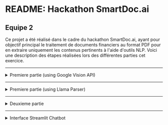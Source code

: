 # README: Hackathon SmartDoc.ai

## Equipe 2

Ce projet a été réalisé dans le cadre du hackathon SmartDoc.ai, ayant pour objectif principal le traitement de documents financiers au format PDF pour en extraire uniquement les contenus pertinents à l'aide d'outils NLP. Voici une description des étapes réalisées lors des différentes parties cet exercice.

---
<details>
<summary>Premiere partie (using Google Vision API)</summary>

## 1. Traitement des Données OCR

### Fonctionnalités Utilisées :
La fonction **`produce_brut()`** fournie dans le fichier `helper.py` (que l'on a gardé comme telle) a été utilisée telle quelle pour transformer les fichiers JSON obtenus à partir de l'OCR (Google Vision API) en un tableau Excel structurant les blocs textuels extraits des rapports SFCR. Cette fonction constitue la base des analyses effectuées dans les étapes suivantes.

---

## 2. Détection et Labélisation des Contenus

### Objectifs :
L'objectif principal était de classifier automatiquement les blocs textuels extraits des rapports SFCR en trois catégories :
- **Inutile** : Contenus non pertinents comme les bas de page, hauts de page et tableaux.
- **Paragraphe** : Contenus informatifs pertinents pour le corps principal des rapports.
- **Titre** : Grands titres ou sous-titres délimitant les différentes sections des rapports.

### Approche Technique :
Pour cette étape, une fonction nommée **`label_content(df, thresholds=None)`** a été développée dans le fichier [notebook](google_vision_api/report_cleaning.ipynb). Elle repose sur des seuils définis pour différencier les catégories de contenu.

#### Fonctionnement de `label_content()` :
1. **Seuils Utilisés :**
   - Position verticale (`pos_y`) pour les en-têtes et pieds de page.
   - Nombre de caractères (`chars`) pour distinguer titres et paragraphes.
   - Taille des caractères et hauteur des blocs (`char_size`, `height`) pour identifier le contenu des tableaux.

2. **Classification :** Chaque bloc textuel est évalué selon ces seuils pour être classifié en "Inutile", "Titre" ou "Paragraphe". Par exemple :
   - Si la position verticale est proche des bords (haut ou bas de page), il est marqué comme "Inutile".
   - Si le nombre de caractères est très faible, il est marqué comme "Titre".
   - Si le nombre de caractères est élevé, il est considéré comme "Paragraphe".

### Filtrage et Génération des Fichiers Texte :
Une fois la labélisation effectuée, les données inutiles sont filtrées pour ne conserver que les titres et paragraphes pertinents. Le contenu résultant est ensuite sauvegardé dans un fichier texte suivant une organisation claire :
- Les titres et paragraphes sont regroupés par page.
- Une ligne de séparation est ajoutée entre les pages pour une meilleure lisibilité.

#### Exemple de Code :
Le fichier généré est produit à l'aide de la fonction suivante :
```python
# Fonction pour générer un fichier texte organisé
 def generate_text(dataframe, filename):
     with open(filename, 'w', encoding='utf-8') as f:
         current_page = None
         for _, row in dataframe.iterrows():
             if current_page is None or row['num_page'] != current_page:
                 if current_page is not None:
                     f.write("\n" + "="*50 + "\n")  # Séparateur pour une nouvelle page
                 current_page = row['num_page']
                 f.write(f"\nPage {current_page}\n")

             if row['Label'] == 'Titre':
                 f.write(f"\n{row['text']}\n")
             elif row['Label'] == 'Paragraphe':
                 f.write(f"{row['text']}\n")

             f.write("\n")
```

### Résultats :
- **Classification Automatisée :** Les blocs textuels sont correctement identifiés et classés.
- **Fichiers Lisibles :** Les fichiers texte produits sont clairs et organisés par page avec une distinction nette entre les titres et les paragraphes.

### ⚠️ L'on a [ici](google_vision_api/text) 4 fichers `.txt` de l'extraction des 4 [rappors PDF](data/pdfs) 


### Analyse :
La labélisation a été fait 

---

## Conclusion :
Ces étapes ont permis d'établir une base solide pour l'analyse des rapports SFCR en filtrant efficacement le contenu utile. Les techniques de traitement et de labélisation développées ici préparent à la deuxième partie de l'exercice, centrée sur l'implémentation d'une architecture RAG.

---
## 3. Bonnus : Extraction lisible des informations des tableaux

---
### Objectif  
L'objectif de cette partie était de détecter et extraire automatiquement les tableaux présents dans des fichiers PDF, puis de convertir leur contenu en texte structuré tout en préservant la disposition tabulaire. Le code a été devollopé dans ce [notebook](tables/table_detection_and_extraction.ipynb)


### Étapes de la Méthodologie

1. **Détection des Tableaux**  
   - **Modèle Utilisé :** Un modèle [YOLO🌐](https://huggingface.co/foduucom/table-detection-and-extraction) a été employé pour détecter les tableaux dans les pages du PDF.  
   - **Processus :** Les pages des PDF sont converties en images. Le modèle analyse ces images pour repérer les zones contenant des tableaux et les découpe en sous-images correspondant à chaque tableau.  
   - **Paramètres Clés :** Des seuils de confiance (confidence score) et IoU (Intersection over Union) ont été ajustés pour optimiser la précision de la détection des tableaux.

2. **Extraction des Images des Tableaux**  
   - Une fois détectés, les tableaux sont extraits sous forme d'images individuelles et sauvegardés dans un répertoire. Chaque image représente un tableau unique trouvé dans le document.

3. **Conversion des Images en Texte**  
   - **Outil Utilisé :** [Tesseract-OCR🌐](https://github.com/tesseract-ocr/tesseract) a été utilisé pour convertir le contenu des images en texte lisible et structuré.  
   - **Prétraitement :** Les images des tableaux ont été redimensionnées et converties en RGB pour améliorer la qualité de l'extraction du texte.  
   - **Structure Conservée :** Une analyse des positions et des blocs textuels a permis de recréer la structure tabulaire originale dans le format texte.

4. **Résultats Structurés**  
   - Le contenu textuel des tableaux est formaté dans des formats exploitables (dans notre cas du texte) pour faciliter les analyses ultérieures par les modèles.


### Résultats  
Cette méthodologie a permis :  
- Une détection précise des tableaux dans des documents PDF complexes.  
- Une extraction fidèle du contenu tabulaire, avec une préservation de la structure.  
- Une préparation des données sous une forme facilement exploitable pour des besoins d'analyse ou d'intégration.

#### Exemple SFCR [COVEA](data/pdfs/sfcr_covea_2022.PDF) : image détectée puis text détecté

- Apres détection des tables par YOLO (page 89)
![Page 89](images/page_89_apres_YOLO.jpg)

- Apres détection du text dans l'image
![Page 89](images/page_89_apres_Tessaract.png)

### Analyse :
Le modèle YOLO permet une detection et extraction systématique sous forme d'image de toutes les tables dans les différents PDF. La difficulté apparente se trouve au niveau de l'extraction des tables de ces images (dans le cas de l'utilisation de modèle lite non multimodale)

</details>

---
<details>
<summary>Premiere partie (using  Llama Parser)</summary>

## 1. Exctraction avec  LlamaParse
Vu les limites apparentes de la méthode d'extraction avec `Google Vision`, nous avons effectué un benchmark qui a abouti à la solution de `LlamaCloud` : [Llama Parser](https://docs.llamaindex.ai/en/stable/llama_cloud/llama_parse/). LlamaParse est un parseur de documents sur le marché spécialement conçu pour les améliorer les RAG. Cette solution a permis d'extraire de manière fidèle les informations de divers PDF sous forme de `Markdown`. En utilisant `LlamaParse`, nous avons pu surmonter les défis liés à l'extraction de contenu complexe, tels que les tableaux, les diagrammes et l'ordre de lecture, en obtenant des résultats plus précis et mieux structurés que ceux offerts par les modèles multimodaux traditionnels. Grâce à son approche hybride, LlamaParse a réduit les erreurs d'extraction, tout en offrant une meilleure gestion du contenu visuel et textuel.

### ⚠️ [Code LlamaParse](llama_parser/Hackathon_LlamaParse.ipynb)

## 2. Résulats
### ⚠️ L'on a [ici](llama_parser/markdown) 4 fichers `.md` de l'extraction des 4 [rappors PDF](data/pdfs) 

</details>


---
<details>
<summary>Deuxieme partie</summary>

## 🏗️ Architecture Technique Détaillée

### Choix du Modèle de Langage (LLM)(voir [code](rag_architecture/response.py))

La sélection de Google Generative AI (Gemini), et plus particulièrement de la version [1.5 Flash](https://ai.google.dev/gemini-api/docs/models/gemini#gemini-1.5-flash), résulte d'une analyse approfondie des besoins spécifiques de notre cas d'usage. Ce modèle se distingue par sa capacité exceptionnelle à comprendre et à traiter des contextes financiers complexes. Sa maîtrise du français, combinée à des performances de pointe en analyse de documents techniques, en fait un choix stratégique.

Les points forts de Gemini incluent sa capacité à :
- Maintenir la cohérence dans l'interprétation de documents longs et techniques
- Gérer efficacement les nuances du langage financier
- Fournir des réponses structurées et professionnelles
- S'adapter rapidement à différents styles de rapports financiers

### Stratégie Avancée de Chunking(voir [code](rag_architecture/inital_vector.py))

La méthode de découpage des documents (chunking) représente un élément crucial de notre architecture RAG. Utilisant RecursiveCharacterTextSplitter, nous avons développé une approche qui va au-delà du simple découpage mécanique des documents.

Notre stratégie vise à :
- Préserver l'intégrité sémantique des sections
- Maintenir un contexte suffisamment large pour une compréhension profonde
- Permettre une recherche de similarité précise
- Minimiser la fragmentation des informations cruciales

Avec des chunks de 100 000 caractères et un chevauchement de 200 caractères, nous garantissons une transition en douceur entre les segments, assurant qu'aucun détail important ne soit perdu lors de l'analyse.

### Vectorisation Sémantique de Pointe(voir [code](rag_architecture/inital_vector.py))

Le modèle d'embedding de Google (`models/embedding-001`) transforme chaque segment de texte en un vecteur mathématique riche en informations sémantiques. Cette transformation permet une recherche de similarité qui va bien au-delà des correspondances littérales, en capturant les nuances et les relations conceptuelles entre différentes parties du document.

Les avantages de cette approche incluent :
- Une compréhension contextuelle profonde
- La capacité de relier des concepts financiers apparemment disparates
- Une précision accrue dans la recherche de segments pertinents

### Moteur de Recherche Vectoriel FAISS(voir [code](rag_architecture/inital_vector.py))

FAISS (Facebook AI Similarity Search) représente la colonne vertébrale de notre système de recherche. Cette bibliothèque open-source développée par Facebook permet des recherches de similarité ultrarapides, même sur de très grands ensembles de données.

Son implémentation nous permet de :
- Indexer rapidement des milliers de pages de rapports financiers
- Effectuer des recherches de similarité en quelques millisecondes
- Gérer efficacement des volumes importants de données vectorisées

## 🔍 Processus Intelligent de Recherche et Génération

Notre chaîne de traitement intègre plusieurs étapes sophistiquées pour garantir des réponses de haute qualité :

1. **Prétraitement Intelligent**: Découpage et vectorisation des documents
2. **Recherche Sémantique**: Identification des segments les plus pertinents
3. **Génération Contextualisée**: Production de réponses précises et professionnelles

Le prompt engineering joue un rôle crucial, guidant le modèle avec des instructions détaillées pour :
- Utiliser exclusivement le contexte fourni
- Maintenir une structure de réponse professionnelle
- Gérer explicitement les cas où l'information est incomplète ou absente



## 📦 Écosystème Technologique

- **Langages**: Python 3.8+
- **Frameworks**: LangChain, Google GenerativeAI
- **Bibliothèques**: FAISS, Transformers
- **Infrastructure**: Compatible cloud et environnements locaux

</details>

---
<details>
<summary>Interface Streamlit Chatbot</summary>

# 🎥 Démo de mon projet

Voici une démonstration vidéo :

<iframe src="https://www.loom.com/share/4d81a87a0dec47e982f27d2ec15ecb7b?sid=7aa29e2c-ac09-4e7f-85f9-b1bb8d3f52e0">
</iframe>


</details>